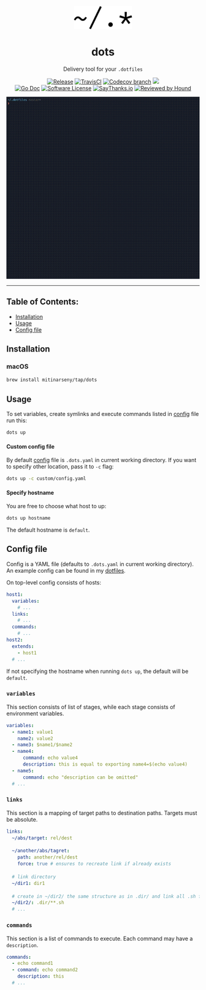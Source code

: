 <p align="center">
    <a href="https://github.com/mitinarseny/dots">
        <img src="assets/logo.png" alt="dots logo" width="30%" />
    </a>
    <h1 align="center">dots</h1>
    <p align="center">Delivery tool for your <code>.dotfiles</code></p>
    <p align="center">
      <a href="https://github.com/mitinarseny/dots/releases/latest"><img alt="Release" src="https://img.shields.io/github/release/mitinarseny/dots.svg?style=flat-square&logo=github"></a>
      <a href="https://travis-ci.org/mitinarseny/dots"><img alt="TravisCI" src="https://img.shields.io/travis/mitinarseny/dots/master.svg?style=flat-square&logo=travis-ci"></a>
      <a href="https://codecov.io/gh/mitinarseny/dots"><img alt="Codecov branch" src="https://img.shields.io/codecov/c/github/mitinarseny/dots/master.svg?style=flat-square&logo=codecov&logoColor=success"></a>
      <a href="https://golangci.com/r/github.com/mitinarseny/dots"><img src="https://golangci.com/badges/github.com/mitinarseny/dots.svg"></a><br>
      <a href="http://godoc.org/github.com/mitinarseny/dots"><img alt="Go Doc" src="https://img.shields.io/badge/godoc-reference-blue.svg?style=flat-square"></a>
      <a href="/LICENSE.md"><img alt="Software License" src="https://img.shields.io/badge/license-MIT-brightgreen.svg?style=flat-square"></a>
      <a href="https://saythanks.io/to/mitinarseny"><img alt="SayThanks.io" src="https://img.shields.io/badge/say-thanks-9933ff.svg?style=flat-square"></a>
      <a href="https://houndci.com"><img alt="Reviewed by Hound" src="https://img.shields.io/badge/Reviewed_by-Hound-9933ff.svg?style=flat-square&longCache=true"></a> 
    </p>
</p>

[![dots demo](assets/demo.gif)](https://github.com/mitinarseny/dotfiles/blob/master/.dots.yaml)

---

## Table of Contents:
* [Installation](#installation)
* [Usage](#usage)
* [Config file](#config-file)

## Installation

### macOS
```bash
brew install mitinarseny/tap/dots
```

## Usage
To set variables, create symlinks and execute commands listed in [config](#config) file run this: 
```bash
dots up
```

#### Custom config file
By default [config](#config) file is `.dots.yaml` in current working directory.
If you want to specify other location, pass it to `-c` flag:
```bash
dots up -c custom/config.yaml
```
 
#### Specify hostname
You are free to choose what host to up:
```bash
dots up hostname
```
The default hostname is `default`.

## Config file
Config is a YAML file (defaults to `.dots.yaml` in current working directory).  
An example config can be found in my [dotfiles](https://github.com/mitinarseny/dotfiles/blob/master/.dots.yaml).
  
On top-level config consists of hosts:
```yaml
host1:
  variables:
    # ...
  links:
    # ...
  commands:
    # ...
host2:
  extends: 
    - host1
  # ...
```
If not specifying the hostname when running `dots up`, the default will be `default`.

### `variables`
This section consists of list of stages, while each stage consists of environment variables.
```yaml
variables:
  - name1: value1
    name2: value2
  - name3: $name1/$name2
  - name4:
      command: echo value4
      description: this is equal to exporting name4=$(echo value4)
  - name5:
      command: echo "description can be omitted"
  # ...
```

### `links`
This section is a mapping of target paths to destination paths. Targets must be absolute. 
```yaml
links:
  ~/abs/target: rel/dest
  
  ~/another/abs/tagret:
    path: another/rel/dest
    force: true # ensures to recreate link if already exists
    
  # link directory
  ~/dir1: dir1
  
  # create in ~/dir2/ the same structure as in .dir/ and link all .sh files
  ~/dir2/: .dir/**.sh 
  # ...
``` 

### `commands`
This section is a list of commands to execute. Each command may have a `description`.
```yaml
commands:
  - echo command1
  - command: echo command2
    description: this
  # ... 
```
